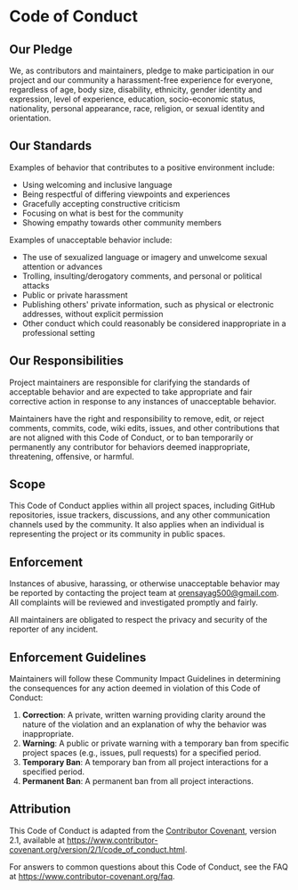 # Code of Conduct

## Our Pledge

We, as contributors and maintainers, pledge to make participation in our project and our community a harassment-free experience for everyone, regardless of age, body size, disability, ethnicity, gender identity and expression, level of experience, education, socio-economic status, nationality, personal appearance, race, religion, or sexual identity and orientation.

## Our Standards

Examples of behavior that contributes to a positive environment include:

-   Using welcoming and inclusive language
-   Being respectful of differing viewpoints and experiences
-   Gracefully accepting constructive criticism
-   Focusing on what is best for the community
-   Showing empathy towards other community members

Examples of unacceptable behavior include:

-   The use of sexualized language or imagery and unwelcome sexual attention or advances
-   Trolling, insulting/derogatory comments, and personal or political attacks
-   Public or private harassment
-   Publishing others' private information, such as physical or electronic addresses, without explicit permission
-   Other conduct which could reasonably be considered inappropriate in a professional setting

## Our Responsibilities

Project maintainers are responsible for clarifying the standards of acceptable behavior and are expected to take appropriate and fair corrective action in response to any instances of unacceptable behavior.

Maintainers have the right and responsibility to remove, edit, or reject comments, commits, code, wiki edits, issues, and other contributions that are not aligned with this Code of Conduct, or to ban temporarily or permanently any contributor for behaviors deemed inappropriate, threatening, offensive, or harmful.

## Scope

This Code of Conduct applies within all project spaces, including GitHub repositories, issue trackers, discussions, and any other communication channels used by the community. It also applies when an individual is representing the project or its community in public spaces.

## Enforcement

Instances of abusive, harassing, or otherwise unacceptable behavior may be reported by contacting the project team at orensayag500@gmail.com. All complaints will be reviewed and investigated promptly and fairly.

All maintainers are obligated to respect the privacy and security of the reporter of any incident.

## Enforcement Guidelines

Maintainers will follow these Community Impact Guidelines in determining the consequences for any action deemed in violation of this Code of Conduct:

1. **Correction**: A private, written warning providing clarity around the nature of the violation and an explanation of why the behavior was inappropriate.
2. **Warning**: A public or private warning with a temporary ban from specific project spaces (e.g., issues, pull requests) for a specified period.
3. **Temporary Ban**: A temporary ban from all project interactions for a specified period.
4. **Permanent Ban**: A permanent ban from all project interactions.

## Attribution

This Code of Conduct is adapted from the [Contributor Covenant](https://www.contributor-covenant.org), version 2.1, available at https://www.contributor-covenant.org/version/2/1/code_of_conduct.html.

For answers to common questions about this Code of Conduct, see the FAQ at https://www.contributor-covenant.org/faq.
